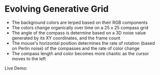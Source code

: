 # Evolving Generative Grid
* The background colors are lerped based on their RGB components
* The colors change organically over time on a 25 x 25 compass grid
* The angle of the compass is determine based on a 3D noise value generated by its XY coordinates, and the frame count
* The mouse's horizontal position determines the rate of rotation (based on Perlin noise) of the compasses and the rate of color change
* The compass length and color becomes more chaotic as the cursor moves to the left

Live Demo: 

